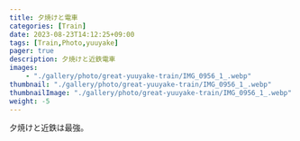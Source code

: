 ```yaml
---
title: 夕焼けと電車
categories: [Train]
date: 2023-08-23T14:12:25+09:00
tags: [Train,Photo,yuuyake]
pager: true
description: 夕焼けと近鉄電車
images: 
    - "./gallery/photo/great-yuuyake-train/IMG_0956_1_.webp"
thumbnail: "./gallery/photo/great-yuuyake-train/IMG_0956_1_.webp"
thumbnailImage: "./gallery/photo/great-yuuyake-train/IMG_0956_1_.webp"
weight: -5
---
```

夕焼けと近鉄は最強。
